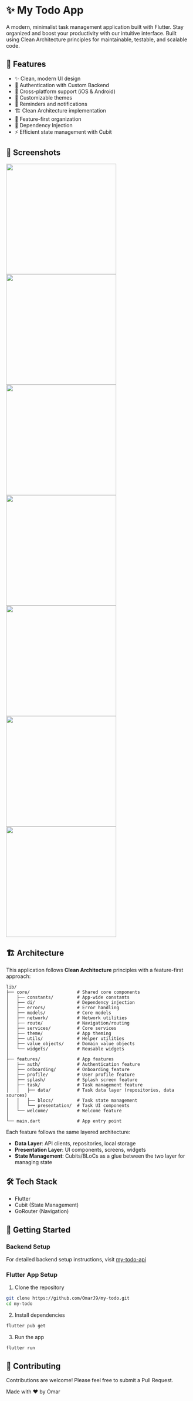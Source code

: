 # ✨ My Todo App

A modern, minimalist task management application built with Flutter. Stay organized and boost your productivity with our intuitive interface. Built using Clean Architecture principles for maintainable, testable, and scalable code.

## 🌟 Features

- ✨ Clean, modern UI design
- 🔐 Authentication with Custom Backend
- 📱 Cross-platform support (iOS & Android)
- 🎨 Customizable themes
- 🔔 Reminders and notifications
- 🏗️ Clean Architecture implementation
- 🧩 Feature-first organization
- 🔄 Dependency Injection
- ⚡ Efficient state management with Cubit

## 📸 Screenshots

<img src="assets/screenshots/screenshot-1.png" width="300"> <img src="assets/screenshots/screenshot-2.png" width="300"> <img src="assets/screenshots/screenshot-3.png" width="300"> <img src="assets/screenshots/screenshot-4.png" width="300"> <img src="assets/screenshots/screenshot-5.png" width="300"> <img src="assets/screenshots/screenshot-6.png" width="300"> <img src="assets/screenshots/screenshot-7.png" width="300">

## 🏗️ Architecture

This application follows **Clean Architecture** principles with a feature-first approach:

```
lib/
├── core/                  # Shared core components
│   ├── constants/         # App-wide constants
│   ├── di/                # Dependency injection
│   ├── errors/            # Error handling
│   ├── models/            # Core models
│   ├── network/           # Network utilities
│   ├── route/             # Navigation/routing
│   ├── services/          # Core services
│   ├── theme/             # App theming
│   ├── utils/             # Helper utilities
│   ├── value_objects/     # Domain value objects
│   └── widgets/           # Reusable widgets
│
├── features/              # App features
│   ├── auth/              # Authentication feature
│   ├── onboarding/        # Onboarding feature
│   ├── profile/           # User profile feature
│   ├── splash/            # Splash screen feature
│   ├── task/              # Task management feature
│   │   ├── data/          # Task data layer (repositories, data sources)
│   │   ├── blocs/         # Task state management
│   │   └── presentation/  # Task UI components
│   └── welcome/           # Welcome feature
│
└── main.dart              # App entry point
```

Each feature follows the same layered architecture:

- **Data Layer**: API clients, repositories, local storage
- **Presentation Layer**: UI components, screens, widgets
- **State Management**: Cubits/BLoCs as a glue between the two layer for managing state

## 🛠️ Tech Stack

- Flutter
- Cubit (State Management)
- GoRouter (Navigation)

## 🚀 Getting Started

### Backend Setup

For detailed backend setup instructions, visit [my-todo-api](https://github.com/OmarJ9/my_todo_api#readme)

### Flutter App Setup

1. Clone the repository

```bash
git clone https://github.com/OmarJ9/my-todo.git
cd my-todo
```

2. Install dependencies

```bash
flutter pub get
```

3. Run the app

```bash
flutter run
```

## 🤝 Contributing

Contributions are welcome! Please feel free to submit a Pull Request.

Made with ❤️ by Omar
